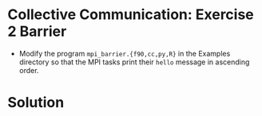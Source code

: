 # Collective Communication: Exercise 2 Barrier

- Modify the program `mpi_barrier.{f90,cc,py,R}` in the Examples
  directory so that the MPI tasks print their `hello` message in
  ascending order.

# Solution
